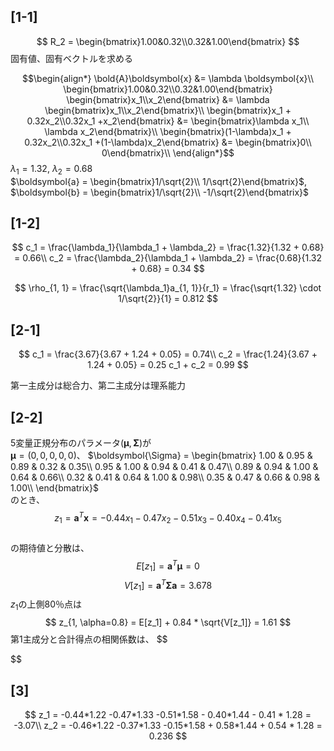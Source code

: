 ## [1-1]
$$
R_2 = \begin{bmatrix}1.00&0.32\\0.32&1.00\end{bmatrix}
$$
固有値、固有ベクトルを求める

$$\begin{align*}
\bold{A}\boldsymbol{x} &= \lambda \boldsymbol{x}\\
\begin{bmatrix}1.00&0.32\\0.32&1.00\end{bmatrix} \begin{bmatrix}x_1\\x_2\end{bmatrix} &= \lambda \begin{bmatrix}x_1\\x_2\end{bmatrix}\\
\begin{bmatrix}x_1 + 0.32x_2\\0.32x_1 +x_2\end{bmatrix} &=  \begin{bmatrix}\lambda x_1\\ \lambda x_2\end{bmatrix}\\
\begin{bmatrix}(1-\lambda)x_1 + 0.32x_2\\0.32x_1 +(1-\lambda)x_2\end{bmatrix} &=  \begin{bmatrix}0\\ 0\end{bmatrix}\\
\end{align*}$$
$\lambda_1 = 1.32$, $\lambda_2 = 0.68$  
$\boldsymbol{a} = \begin{bmatrix}1/\sqrt{2}\\ 1/\sqrt{2}\end{bmatrix}$, $\boldsymbol{b} = \begin{bmatrix}1/\sqrt{2}\\ -1/\sqrt{2}\end{bmatrix}$

## [1-2]
$$
c_1 = \frac{\lambda_1}{\lambda_1 + \lambda_2} = \frac{1.32}{1.32 + 0.68} = 0.66\\
c_2 = \frac{\lambda_2}{\lambda_1 + \lambda_2} = \frac{0.68}{1.32 + 0.68} = 0.34
$$

$$
\rho_{1, 1} = \frac{\sqrt{\lambda_1}a_{1, 1}}{r_1} = \frac{\sqrt{1.32} \cdot 1/\sqrt{2}}{1} = 0.812
$$

## [2-1]
$$
c_1 = \frac{3.67}{3.67 + 1.24 + 0.05} = 0.74\\
c_2 = \frac{1.24}{3.67 + 1.24 + 0.05} = 0.25
c_1 + c_2 = 0.99
$$

第一主成分は総合力、第二主成分は理系能力

## [2-2]
5変量正規分布のパラメータ$(\boldsymbol{\mu}, \boldsymbol{\Sigma})$が  
$\boldsymbol{\mu} = (0, 0, 0, 0, 0)$、  $\boldsymbol{\Sigma} = 
\begin{bmatrix}
1.00 & 0.95 & 0.89 & 0.32 & 0.35\\ 
0.95 & 1.00 & 0.94 & 0.41 & 0.47\\ 
0.89 & 0.94 & 1.00 & 0.64 & 0.66\\ 
0.32 & 0.41 & 0.64 & 1.00 & 0.98\\ 
0.35 & 0.47 & 0.66 & 0.98 & 1.00\\ 
\end{bmatrix}$  
のとき、  
$$
z_1 = \boldsymbol{a}^T\boldsymbol{x} = -0.44x_1 -0.47x_2 -0.51x_3 - 0.40x_4 - 0.41x_5
$$  
の期待値と分散は、
$$
E[z_1] = \boldsymbol{a}^T\boldsymbol{\mu} = 0
$$
$$
V[z_1] = \boldsymbol{a}^T\boldsymbol{\Sigma}\boldsymbol{a} = 3.678
$$
$z_1$の上側80％点は
$$
z_{1, \alpha=0.8} = E[z_1] + 0.84 * \sqrt{V[z_1]} = 1.61
$$
第1主成分と合計得点の相関係数は、
$$

$$

## [3]
$$
z_1 = -0.44*1.22 -0.47*1.33 -0.51*1.58 - 0.40*1.44 - 0.41 * 1.28 = -3.07\\
z_2 = -0.46*1.22 -0.37*1.33 -0.15*1.58 + 0.58*1.44 + 0.54 * 1.28 = 0.236
$$